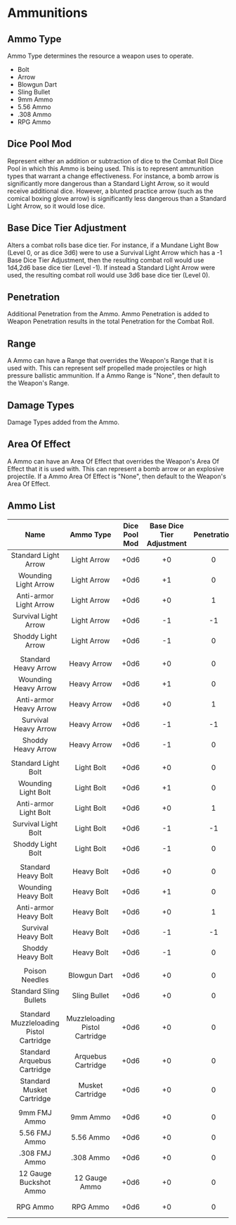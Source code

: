 # Ammunitions

## Ammo Type

Ammo Type determines the resource a weapon uses to operate.

- Bolt
- Arrow
- Blowgun Dart
- Sling Bullet
- 9mm Ammo
- 5.56 Ammo
- .308 Ammo
- RPG Ammo

## Dice Pool Mod

Represent either an addition or subtraction of dice to the Combat Roll Dice Pool in which this Ammo is being used. This is to represent ammunition types that warrant a change effectiveness. For instance, a bomb arrow is significantly more dangerous than a Standard Light Arrow, so it would receive additional dice. However, a blunted practice arrow (such as the comical boxing glove arrow) is significantly less dangerous than a Standard Light Arrow, so it would lose dice.

## Base Dice Tier Adjustment

Alters a combat rolls base dice tier. For instance, if a Mundane Light Bow (Level 0, or as dice 3d6) were to use a Survival Light Arrow which has a -1 Base Dice Tier Adjustment, then the resulting combat roll would use 1d4,2d6 base dice tier (Level -1). If instead a Standard Light Arrow were used, the resulting combat roll would use 3d6 base dice tier (Level 0).

## Penetration

Additional Penetration from the Ammo. Ammo Penetration is added to Weapon Penetration results in the total Penetration for the Combat Roll.

## Range

A Ammo can have a Range that overrides the Weapon's Range that it is used with. This can represent self propelled made projectiles or high pressure ballistic ammunition. If a Ammo Range is "None", then default to the Weapon's Range.

## Damage Types

Damage Types added from the Ammo.

## Area Of Effect

A Ammo can have an Area Of Effect that overrides the Weapon's Area Of Effect that it is used with. This can represent a bomb arrow or an explosive projectile. If a Ammo Area Of Effect is "None", then default to the Weapon's Area Of Effect.

## Ammo List

|                  Name                   |         Ammo Type         | Dice Pool Mod | Base Dice Tier Adjustment | Penetration | Range | Damage<br />Types | Area Of<br />Effect |
| :-------------------------------------: | :----------------------------: | :-----------: | :-----------------------: | :---------: | :---: | :---------------: | :-----------------: |
|          Standard Light Arrow           |          Light Arrow           |     +0d6      |            +0             |      0      | None  |      Pierce       |                     |
|          Wounding Light Arrow           |          Light Arrow           |     +0d6      |            +1             |      0      | None  |   Pierce, Bleed   |                     |
|         Anti-armor Light Arrow          |          Light Arrow           |     +0d6      |            +0             |      1      | None  |      Pierce       |                     |
|          Survival Light Arrow           |          Light Arrow           |     +0d6      |            -1             |     -1      | None  |      Pierce       |                     |
|           Shoddy Light Arrow            |          Light Arrow           |     +0d6      |            -1             |      0      | None  |      Pierce       |                     |
|                                         |                                |               |                           |             |       |                   |                     |
|          Standard Heavy Arrow           |          Heavy Arrow           |     +0d6      |            +0             |      0      | None  |      Pierce       |                     |
|          Wounding Heavy Arrow           |          Heavy Arrow           |     +0d6      |            +1             |      0      | None  |   Pierce, Bleed   |                     |
|         Anti-armor Heavy Arrow          |          Heavy Arrow           |     +0d6      |            +0             |      1      | None  |      Pierce       |                     |
|          Survival Heavy Arrow           |          Heavy Arrow           |     +0d6      |            -1             |     -1      | None  |      Pierce       |                     |
|           Shoddy Heavy Arrow            |          Heavy Arrow           |     +0d6      |            -1             |      0      | None  |      Pierce       |                     |
|                                         |                                |               |                           |             |       |                   |                     |
|           Standard Light Bolt           |           Light Bolt           |     +0d6      |            +0             |      0      | None  |      Pierce       |                     |
|           Wounding Light Bolt           |           Light Bolt           |     +0d6      |            +1             |      0      | None  |   Pierce, Bleed   |                     |
|          Anti-armor Light Bolt          |           Light Bolt           |     +0d6      |            +0             |      1      | None  |      Pierce       |                     |
|           Survival Light Bolt           |           Light Bolt           |     +0d6      |            -1             |     -1      | None  |      Pierce       |                     |
|            Shoddy Light Bolt            |           Light Bolt           |     +0d6      |            -1             |      0      | None  |      Pierce       |                     |
|                                         |                                |               |                           |             |       |                   |                     |
|           Standard Heavy Bolt           |           Heavy Bolt           |     +0d6      |            +0             |      0      | None  |      Pierce       |                     |
|           Wounding Heavy Bolt           |           Heavy Bolt           |     +0d6      |            +1             |      0      | None  |   Pierce, Bleed   |                     |
|          Anti-armor Heavy Bolt          |           Heavy Bolt           |     +0d6      |            +0             |      1      | None  |      Pierce       |                     |
|           Survival Heavy Bolt           |           Heavy Bolt           |     +0d6      |            -1             |     -1      | None  |      Pierce       |                     |
|            Shoddy Heavy Bolt            |           Heavy Bolt           |     +0d6      |            -1             |      0      | None  |      Pierce       |                     |
|                                         |                                |               |                           |             |       |                   |                     |
|             Poison Needles              |          Blowgun Dart          |     +0d6      |            +0             |      0      | None  |      Poison       |                     |
|         Standard Sling Bullets          |          Sling Bullet          |     +0d6      |            +0             |      0      | None  |     Bludgeon      |                     |
|                                         |                                |               |                           |             |       |                   |                     |
| Standard Muzzleloading Pistol Cartridge | Muzzleloading Pistol Cartridge |     +0d6      |            +0             |      0      | None  |      Pierce       |                     |
|       Standard Arquebus Cartridge       |       Arquebus Cartridge       |     +0d6      |            +0             |      0      | None  |      Pierce       |                     |
|        Standard Musket Cartridge        |        Musket Cartridge        |     +0d6      |            +0             |      0      | None  |      Pierce       |                     |
|                                         |                                |               |                           |             |       |                   |                     |
|              9mm FMJ Ammo               |            9mm Ammo            |     +0d6      |            +0             |      0      | None  |      Pierce       |                     |
|              5.56 FMJ Ammo              |           5.56 Ammo            |     +0d6      |            +0             |      0      | None  |      Pierce       |                     |
|              .308 FMJ Ammo              |           .308 Ammo            |     +0d6      |            +0             |      0      | None  |      Pierce       |                     |
|         12 Gauge Buckshot Ammo          |         12 Gauge Ammo          |     +0d6      |            +0             |      0      | None  |      Pierce       |                     |
|                RPG Ammo                 |            RPG Ammo            |     +0d6      |            +0             |      0      | None  |  Fire, Shockwave  |    30 ft Sphere     |
